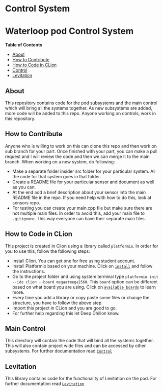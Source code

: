 # Control System

# Waterloop pod Control System

**Table of Contents**

- [About](#about)
- [How to Contribute](#how-to-contribute)
- [How to Code in CLion](#how-to-code-in-clion)
- [Control](#main-Control)
- [Levitation](#levitation)

## About
This repository contains code for the pod subsystems and the main control which will bring all the systems together.
As new subsystems are added, more code will be added to this repo. Anyone working on controls, work in this repository.

## How to Contribute
Anyone who is willing to work on this can clone this repo and then work on sub branch for your part.
Once finished with your part, you can make a pull request and I will review the code and then we can
merge it to the main branch. When working on a new system, do following:

* Make a separate folder insider src folder for your particular system. All the code for that system goes in that folder.
* Create a README file for your particular sensor and document as well as you can.
* At the end add a brief description about your sensor into the main README file in the repo. If you need help with
  how to do this, look at sensors repo.
* For testing you can create your main.cpp file but make sure there are not multiple main files. In order to avoid this,
  add your main file to `.gitignore`. This way everyone can have their separate main files.

## How to Code in CLion
This project is created in Clion using a library called `platformio`. In order for you to use this, follow the following steps:
* Install Clion. You can get one for free using student account.
* Install Platformio based on your machine. Click on [`install`](http://docs.platformio.org/en/latest/installation.html)
  and follow the instructions.
* Go to the project folder and using system terminal type `platformio init --ide clion --board megaatmega2560`. This `board` option
  can be different based on what board you are using. Click on [`available boards`](http://docs.platformio.org/en/latest/platforms/atmelavr.html)
  to learn more.
* Every time you add a library or copy paste some files or change the structure, you have to follow the above
  step.
* Import this project in CLion and you are good to go.
* For further help regarding this let Deep Dhillon know.
  
## Main Control
This directory will contain the code that will bind all the systems together. This will also contain project wide files
and can be accessed by other subsystems. For further documentation read [`Control`](https://github.com/teamwaterloop/control/tree/master/src/Control/CONTROL_README.md) 


## Levitation
This library contains code for the functionality of Levitation on the pod. For further documentation read [`Levitation`](https://github.com/teamwaterloop/control/tree/master/src/Lev/LEV_README.md)

